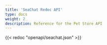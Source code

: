 ```yaml
---
title: 'SeaChat Redoc API'
type: docs
weight: 2
description: Reference for the Pet Store API
---
```

{{< redoc "openapi/seachat.json" >}}

<!-- see issue here: https://github.com/google/docsy/issues/1628 >